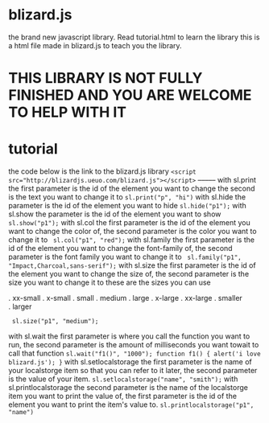 # blizard.js
the brand new javascript library. Read tutorial.html to learn the library this is a html file made in blizard.js to teach you the library.
# THIS LIBRARY IS NOT FULLY FINISHED AND YOU ARE WELCOME TO HELP WITH IT
# tutorial
the code below is the link to the blizard.js library
        `<script src="http://blizardjs.ueuo.com/blizard.js"></script>`
–––––
        with sl.print the first parameter is the id of the element you want to change the second is the text you want to change it to
`sl.print("p", "hi")`
with sl.hide the parameter is the id of the element you want to hide
`sl.hide("p1");`
  with sl.show the parameter is the id of the element you want to show
  `sl.show("p1");`
 with sl.col the first parameter is the id of the element you want to change the color of, the second parameter is the color you want to change it to
` sl.col("p1", "red");`
 with sl.family the first parameter is the id of the element you want to change the font-family of, the second parameter is the font family you want to change it to
` sl.family("p1", "Impact,Charcoal,sans-serif");`
 with sl.size the first parameter is the id of the element you want to change the size of, the second parameter is the size you want to change it to these are the sizes you can use

. xx-small
. x-small
. small
. medium
. large
. x-large
. xx-large
. smaller	
. larger

` sl.size("p1", "medium");`
 
with sl.wait the first parameter is where you call the function you want to run, the second parameter is the amount of milliseconds you want towait to call that function
 `sl.wait("f1()", "1000");
 function f1() {
    alert('i love blizard.js');
 }`
  with sl.setlocalstorage the first parameter is the name of your localstorge item so that you can refer to it later, the second parameter is the value of your item.
`sl.setlocalstorage("name", "smith");`
 with sl.printlocalstorage the second parameter is the name of the localstorge item you want to print the value of, the first parameter is the id of the element you want to print the item's value to.
`sl.printlocalstorage("p1", "name")`
